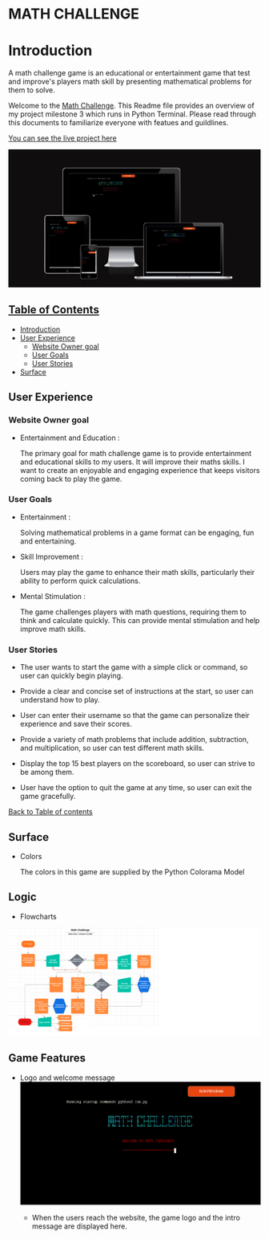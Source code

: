 # MATH CHALLENGE

# Introduction

A math challenge game is an educational or entertainment game that test and improve's players math skill by presenting mathematical problems for them to solve.

Welcome to the [Math Challenge](https://math-challenge-8e3b27978092.herokuapp.com/). This Readme file provides an overview of my project milestone 3  which runs in Python Terminal. Please read through this documents to familiarize everyone with featues and guildlines.

[You can see the live project here](https://math-challenge-8e3b27978092.herokuapp.com/)

![Responsive view](assets/readme-images/mock-up.jpg)

## [Table of Contents](#table-of-contents)

- [Introduction](#introduction)
- [User Experience](#user-experience)
  - [Website Owner goal](#website-owner-goal)
  - [User Goals](#user-goals)
  - [User Stories](#user-stories)
- [Surface](#surface)


## User Experience

### Website Owner goal

- Entertainment and Education :

    The primary goal for math challenge game is to provide entertainment and educational skills to my users. It will improve their maths skills. I want to create an enjoyable and engaging experience that keeps visitors coming back to play the game.

### User Goals

- Entertainment :

    Solving mathematical problems in a game format can be engaging, fun and entertaining.

- Skill Improvement :

    Users may play the game to enhance their math skills, particularly their ability to perform quick calculations.

- Mental Stimulation :

    The game challenges players with math questions, requiring them to think and calculate quickly. This can provide mental stimulation and help improve math skills.

### User Stories

- The user wants to start the game with a simple click or command, so user can quickly begin playing.

- Provide a clear and concise set of instructions at the start, so user can understand how to play.

- User can enter their username so that the game can personalize their experience and save their scores.

- Provide a variety of math problems that include addition, subtraction, and multiplication, so user can test different math skills.

- Display the top 15 best players on the scoreboard, so user can strive to be among them.

- User have the option to quit the game at any time, so user can exit the game gracefully.

[Back to Table of contents](#table-of-contents)

## Surface

- Colors

    The colors in this game are supplied by the Python Colorama Model

## Logic

-   Flowcharts

![responsive view](assets/readme-images/flowchart.png)


## Game Features

- Logo and welcome message
![responsive view](assets/readme-images/heading.png)

    - When the users reach the website, the game logo and the intro message are displayed here.
